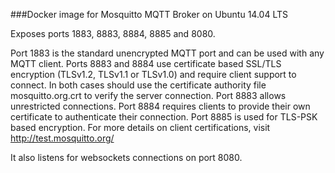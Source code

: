 ###Docker image for Mosquitto MQTT Broker on Ubuntu 14.04 LTS

Exposes ports 1883, 8883, 8884, 8885 and 8080.


Port 1883 is the standard unencrypted MQTT port and can be used with any MQTT client. Ports 8883 and 8884 use certificate based SSL/TLS encryption (TLSv1.2, TLSv1.1 or TLSv1.0) and require client support to connect. In both cases should use the certificate authority file mosquitto.org.crt to verify the server connection. Port 8883 allows unrestricted connections. Port 8884 requires clients to provide their own certificate to authenticate their connection. Port 8885 is used for TLS-PSK based encryption. For more details on client certifications, visit http://test.mosquitto.org/

It also listens for websockets connections on port 8080.
